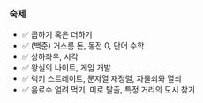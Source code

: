 ### 숙제  
- ✅ 곱하기 혹은 더하기  
- ✅ (백준) 거스름 돈, 동전 0, 단어 수학  
- ✅ 상하좌우, 시각  
- ✅ 왕실의 나이트, 게임 개발  
- ✅ 럭키 스트레이트, 문자열 재정렬, 자물쇠와 열쇠  
- ✅ 음료수 얼려 먹기, 미로 탈출, 특정 거리의 도시 찾기  
